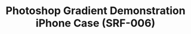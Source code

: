 ---
inv_num: 2014-008
add_credit: Cory Arcangel for Arcangel Surfware
url: 2014-008-photoshop-gradient-demonstration-iphone-case-srf-006
title: Photoshop Gradient Demonstration iPhone Case (SRF-006)
year: '2014'
display_year: '2014'
medium: iPhone Case
dims: iPhone 5/5s
pitch: Plastic iPhone 5 case printed with an image from the Photoshop Gradient Demonstration
  series.
ps:
live_url:
youtube:
related_code:
subheading:
download:
commission:
layout: things-i-made
---